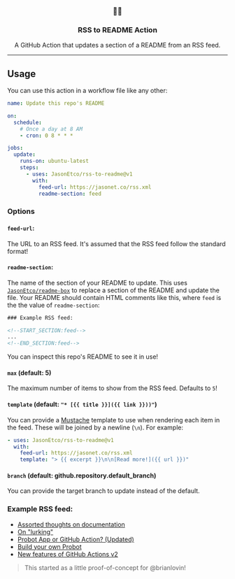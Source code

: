 <h3 align="center">📡📝</h3>
<h3 align="center">RSS to README Action</h3>
<p align="center">A GitHub Action that updates a section of a README from an RSS feed.</p>

---

## Usage

You can use this action in a workflow file like any other:

```yml
name: Update this repo's README

on:
  schedule:
    # Once a day at 8 AM
    - cron: 0 8 * * *

jobs:
  update:
    runs-on: ubuntu-latest
    steps:
      - uses: JasonEtco/rss-to-readme@v1
        with:
          feed-url: https://jasonet.co/rss.xml
          readme-section: feed
```

### Options

#### `feed-url`:

The URL to an RSS feed. It's assumed that the RSS feed follow the standard format!

#### `readme-section`:

The name of the section of your README to update. This uses [`JasonEtco/readme-box`](https://github.com/JasonEtco/readme-box) to replace a section of the README and update the file. Your README should contain HTML comments like this, where `feed` is the the value of `readme-section`:

```html
### Example RSS feed:

<!--START_SECTION:feed-->
...
<!--END_SECTION:feed-->
```

You can inspect this repo's README to see it in use!

#### `max` (default: 5)

The maximum number of items to show from the RSS feed. Defaults to `5`!

#### `template` (default: `"* [{{ title }}]({{ link }}))"`)

You can provide a [Mustache](https://github.com/janl/mustache.js) template to use when rendering each item in the feed. These will be joined by a newline (`\n`). For example:

```yaml
- uses: JasonEtco/rss-to-readme@v1
  with:
    feed-url: https://jasonet.co/rss.xml
    template: "> {{ excerpt }}\n\n[Read more!]({{ url }})"
```

#### `branch` (default: github.repository.default_branch)

You can provide the target branch to update instead of the default.

### Example RSS feed:

<!--START_SECTION:example-->
* [Assorted thoughts on documentation](https:&#x2F;&#x2F;jasonet.co&#x2F;posts&#x2F;thoughts-on-docs&#x2F;)
* [On &quot;lurking&quot;](https:&#x2F;&#x2F;jasonet.co&#x2F;posts&#x2F;on-lurking&#x2F;)
* [Probot App or GitHub Action? (Updated)](https:&#x2F;&#x2F;jasonet.co&#x2F;posts&#x2F;probot-app-or-github-action-v2&#x2F;)
* [Build your own Probot](https:&#x2F;&#x2F;jasonet.co&#x2F;posts&#x2F;build-your-own-probot&#x2F;)
* [New features of GitHub Actions v2](https:&#x2F;&#x2F;jasonet.co&#x2F;posts&#x2F;new-features-of-github-actions&#x2F;)
<!--END_SECTION:example-->

> This started as a little proof-of-concept for @brianlovin!
